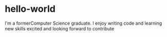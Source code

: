 # hello-world
l'm a formerComputer Science graduate.
l enjoy writing code and learning new skills
excited and looking forward to contribute
